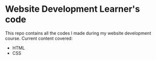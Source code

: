 # Website Development Learner's code
This repo contains all the codes I made during my website development course.
Current content covered:
* HTML
* CSS
